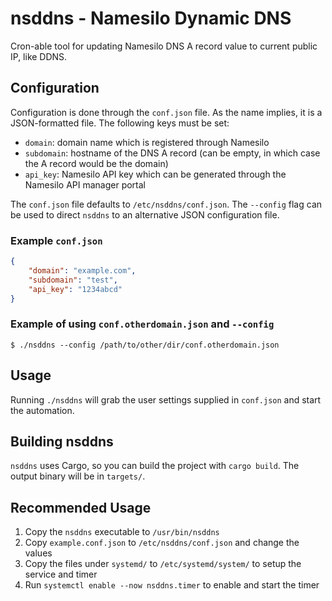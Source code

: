 # nsddns - Namesilo Dynamic DNS
Cron-able tool for updating Namesilo DNS A record value to current public IP, like DDNS.

## Configuration

Configuration is done through the `conf.json` file. As the name implies, it is a JSON-formatted file. The following keys must be set:

* `domain`: domain name which is registered through Namesilo
* `subdomain`: hostname of the DNS A record (can be empty, in which case the A record would be the domain)
* `api_key`: Namesilo API key which can be generated through the Namesilo API manager portal

The `conf.json` file defaults to `/etc/nsddns/conf.json`. The `--config` flag can be used to
direct `nsddns` to an alternative JSON configuration file.

### Example `conf.json`

```json
{
    "domain": "example.com",
    "subdomain": "test",
    "api_key": "1234abcd"
}
```

### Example of using `conf.otherdomain.json` and `--config`

`$ ./nsddns --config /path/to/other/dir/conf.otherdomain.json`

## Usage

Running `./nsddns` will grab the user settings supplied in `conf.json` and start the automation.

## Building nsddns

`nsddns` uses Cargo, so you can build the project with `cargo build`. The output binary will be in `targets/`.

## Recommended Usage

1. Copy the `nsddns` executable to `/usr/bin/nsddns`
2. Copy `example.conf.json` to `/etc/nsddns/conf.json` and change the values
3. Copy the files under `systemd/` to `/etc/systemd/system/` to setup the service and timer
4. Run `systemctl enable --now nsddns.timer` to enable and start the timer
